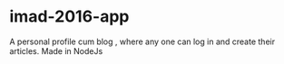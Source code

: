# imad-2016-app
A personal profile cum blog  , where any one can log in and create their articles.
Made in NodeJs
